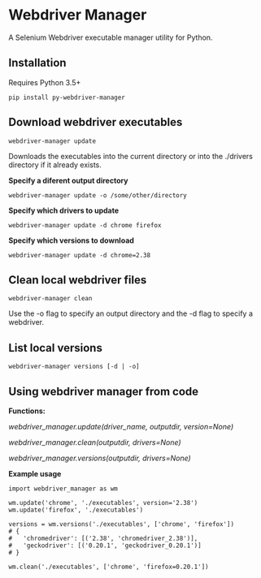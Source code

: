 Webdriver Manager
==================================================

A Selenium Webdriver executable manager utility for Python.

Installation
---------------

Requires Python 3.5+

```
pip install py-webdriver-manager
```

Download webdriver executables
---------------

```
webdriver-manager update
```

Downloads the executables into the current directory or into the ./drivers directory if it already exists.

**Specify a diferent output directory**

```
webdriver-manager update -o /some/other/directory
```

**Specify which drivers to update**

```
webdriver-manager update -d chrome firefox
```

**Specify which versions to download**

```
webdriver-manager update -d chrome=2.38
```

Clean local webdriver files
---------------

```
webdriver-manager clean
```

Use the -o flag to specify an output directory and the -d flag to specify a webdriver.

List local versions
---------------

```
webdriver-manager versions [-d | -o] 
```

Using webdriver manager from code
---------------

**Functions:**

*webdriver_manager.update(driver_name, outputdir, version=None)*

*webdriver_manager.clean(outputdir, drivers=None)*

*webdriver_manager.versions(outputdir, drivers=None)*


**Example usage**

```
import webdriver_manager as wm

wm.update('chrome', './executables', version='2.38')
wm.update('firefox', './executables')

versions = wm.versions('./executables', ['chrome', 'firefox'])
# {
#   'chromedriver': [('2.38', 'chromedriver_2.38')],
#   'geckodriver': [('0.20.1', 'geckodriver_0.20.1')]
# }

wm.clean('./executables', ['chrome', 'firefox=0.20.1'])
```

